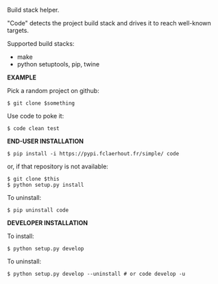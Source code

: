 Build stack helper.

"Code" detects the project build stack and drives it to reach well-known targets.

Supported build stacks:
  - make
  - python setuptools, pip, twine


**EXAMPLE**

Pick a random project on github:

	$ git clone $something

Use code to poke it:

	$ code clean test


**END-USER INSTALLATION**

	$ pip install -i https://pypi.fclaerhout.fr/simple/ code

or, if that repository is not available:

	$ git clone $this
	$ python setup.py install

To uninstall:

	$ pip uninstall code


**DEVELOPER INSTALLATION**

To install:

	$ python setup.py develop

To uninstall:

	$ python setup.py develop --uninstall # or code develop -u
